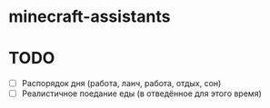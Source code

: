 # minecraft-assistants

# TODO
- [ ] Распорядок дня (работа, ланч, работа, отдых, сон)
- [ ] Реалистичное поедание еды (в отведённое для этого время)
